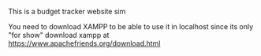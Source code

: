 This is a budget tracker website sim 

You need to download XAMPP to be able to use it in localhost since its only "for show"
download xampp at https://www.apachefriends.org/download.html

